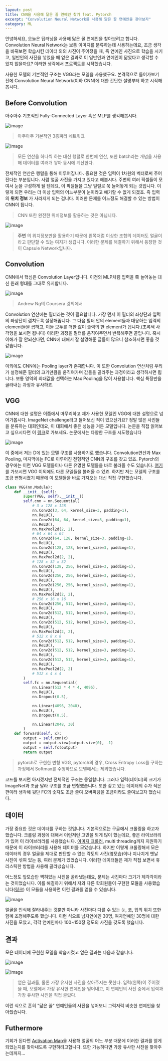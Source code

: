 ```yaml
---
layout: post
title: CNN을 사용해 닮은 꼴 연예인 찾기 feat. Pytorch
excerpt: "Convolution Neural Network를 사용해 닮은 꼴 연예인을 찾아보자"
category: ML
---
```


안녕하세요, 오늘은 딥러닝을 사용해 닮은 꼴 연예인을 찾아보려고 합니다. Convolution Neural Network는 보통 이미지를 분류하는데 사용하는데요, 조금 생각을 바꿔보면 학습시킨 데이터 외의 사진이 주어졌을 때, 즉 연예인 사진으로 학습을 시키고, 일반인의 사진을 넣었을 때 얻은 결과로 이 일반인과 연예인이 닮았다고 생각할 수 있지 않을까요? 이러한 생각에서 프로젝트를 시작했습니다.

사용한 모델의 기본적인 구조는 VGG라는 모델을 사용했구요. 본격적으로 들어가보기 전에 Convolution Neural Network(이하 CNN)에 대한 간단한 설명부터 하고 시작해봅시다.

## Before Convolution

아주아주 기초적인 Fully-Connected Layer 혹은 MLP를 생각해봅시다.

![image](https://user-images.githubusercontent.com/25279765/36411810-b8f4f264-165a-11e8-95a4-6103e4b3011f.png)
> 아주아주 기본적인 3층짜리 네트워크

![image](https://user-images.githubusercontent.com/25279765/36411942-416b1024-165b-11e8-85bf-42161625d221.png)
> 모든 연산을 하나씩 하는 대신 행렬로 한번에 연산, 또한 batch라는 개념을 사용해 데이터를 여러개 쌓아 동시에 계산한다.

전체적인 연산은 행렬을 통해 이루어집니다. 중요한 것은 입력이 1차원의 벡터로써 주어진다는 부분입니다. 사람 얼굴 사진을 가지고 있다고 해봅시다. 주변의 여러 픽셀들이 모여서 눈을 구성하게 될 텐데요, 이 픽셀들을 그냥 일렬로 쭉 늘어놓게 되는 것입니다. 이렇게 되면 우리는 더 이상 입력의 어느부분이 눈이라고 얘기할 수 없게 되겠죠. 즉 입력의 **위치 정보** 가 사라지게 되는 겁니다. 이러한 문제를 어느정도 해결할 수 있는 방법이 CNN이 됩니다.

> CNN 또한 완전한 위치정보를 활용하는 것은 아닙니다.

![image](https://user-images.githubusercontent.com/25279765/36411981-877472d6-165b-11e8-810c-5cbb3f71fbf7.png)

> **주변** 의 위치정보만을 활용하기 때문에 왼쪽처럼 이상한 조합의 데이터도 얼굴이라고 판단할 수 있는 여지가 생깁니다. 이러한 문제를 해결하기 위해서 등장한 것이 Capsule Network입니다.

## Convolution

CNN에서 핵심은 Convolution Layer입니다. 이전의 MLP처럼 입력을 쭉 늘어놓는 대신 원래 형태를 그대로 유지합니다.

![image](https://user-images.githubusercontent.com/25279765/36412167-5dfa10d6-165c-11e8-8646-1a9fbb7a08d7.png)
> Andrew Ng의 Coursera 강의에서

Convolution 연산에는 필터라는 것이 필요합니다. 가장 먼저 이 필터의 좌상단과 입력의 좌상단이 겹치도록 설정해줍니다. 그 다음 필터 안의 element들과 대응하는 입력의 element들을 곱하고, 이들 모두를 더한 값이 출력의 한 element가 됩니다.(초록색 사각형을 보시면 됩니다) 이러한 과정을 필터를 움직여주면서 반복해주면 끝입니다. 혹시 이해가 잘 안되신다면, CNN에 대해서 잘 설명해준 글들이 많으니 참조하시면 좋을 것 같습니다.

![image](https://user-images.githubusercontent.com/25279765/36412350-38764478-165d-11e8-92be-8969deae0aff.png)

이외에도 CNN에는 Pooling layer가 존재합니다. 이 또한 Convolution 연산처럼 우리가 설정해준 필터의 크기만큼을 움직여가며 값들을 골라주는 과정이라고 생각하시면 됩니다. 보통 영역의 최대값을 선택하는 Max Pooling을 많이 사용합니다. 핵심 특징만을 골라내는 과정과 유사하죠.

## VGG

CNN에 대한 설명은 이쯤에서 마무리하고 제가 사용한 모델인 VGG에 대한 설명으로 넘어가봅시다. ImageNet challenge라고 들어보신 적이 있으신가요? 정말 많은 사진들을 분류하는 대회인데요, 이 대회에서 좋은 성능을 거둔 모델입니다. 논문을 직접 읽어보고 싶으시다면 이 [링크](https://arxiv.org/abs/1409.1556)로 가보세요. 논문에서는 다양한 구조를 시도했습니다

![image](https://user-images.githubusercontent.com/25279765/36412602-4b264d38-165e-11e8-81d6-c2f01a230685.png)

이 중에서 저는 D에 있는 모델 구조를 사용하기로 했습니다. Convolution연산과 Max Pooling, 마지막에는 FC로 이루어진 전형적인 CNN의 구조를 갖고 있죠. Pytorch의 경우에는 이런 VGG 모델들이나 다른 유명한 모델들을 바로 불러올 수도 있습니다. [여기](http://pytorch.org/docs/master/torchvision/models.html)를 가보시면 VGG 이외에도 다른 모델들을 불러올 수 있죠. 하지만 저는 모델의 구조를 조금 변형시켰기 때문에 이 모델들을 바로 가져오는 대신 직접 구현했습니다.

```python
class VGG(nn.Module):
    def __init__(self):
        super(VGG, self).__init__()
        self.cnn = nn.Sequential(
            # 3 x 128 x 128
            nn.Conv2d(3, 64, kernel_size=3, padding=1),
            nn.ReLU(),
            nn.Conv2d(64, 64, kernel_size=3, padding=1),
            nn.ReLU(),
            nn.MaxPool2d(2, 2),
            # 64 x 64 x 64
            nn.Conv2d(64, 128, kernel_size=3, padding=1),
            nn.ReLU(),
            nn.Conv2d(128, 128, kernel_size=3, padding=1),
            nn.ReLU(),
            nn.MaxPool2d(2, 2),
            # 128 x 32 x 32
            nn.Conv2d(128, 256, kernel_size=3, padding=1),
            nn.ReLU(),
            nn.Conv2d(256, 256, kernel_size=3, padding=1),
            nn.ReLU(),
            nn.Conv2d(256, 256, kernel_size=3, padding=1),
            nn.ReLU(),
            nn.MaxPool2d(2, 2),
            # 256 x 16 x 16
            nn.Conv2d(256, 512, kernel_size=3, padding=1),
            nn.ReLU(),
            nn.Conv2d(512, 512, kernel_size=3, padding=1),
            nn.ReLU(),
            nn.Conv2d(512, 512, kernel_size=3, padding=1),
            nn.ReLU(),
            nn.MaxPool2d(2, 2),
            # 512 x 8 x 8
            nn.Conv2d(512, 512, kernel_size=3, padding=1),
            nn.ReLU(),
            nn.Conv2d(512, 512, kernel_size=3, padding=1),
            nn.ReLU(),
            nn.Conv2d(512, 512, kernel_size=3, padding=1),
            nn.ReLU(),
            nn.MaxPool2d(2, 2)
            # 512 x 4 x 4
        )
        self.fc = nn.Sequential(
            nn.Linear(512 * 4 * 4, 4096),
            nn.ReLU(),
            nn.Dropout(0.5),

            nn.Linear(4096, 2048),
            nn.ReLU(),
            nn.Dropout(0.5),

            nn.Linear(2048, 30)
        )
    def forward(self, x):
        output = self.cnn(x)
        output = output.view(output.size(0), -1)
        output = self.fc(output)
        return output
```
> pytorch로 구현한 변형 VGG, pytorch의 경우, Cross Entropy Loss를 구하는 과정에서 Softmax를 수행하므로 모델에서는 제외했습니다.

코드를 보시면 아시겠지만 전체적인 구조는 동일합니다. 그러나 입력(데이터)의 크기가 ImageNet과 조금 달라 구조를 조금 변형했습니다. 또한 갖고 있는 데이터의 수가 적은 편이라 생각해 뒷단 FC의 숫자도 조금 줄여 오버피팅을 조금이라도 줄여보고자 했습니다.

## 데이터

가장 중요한 것은 데이터를 구하는 것입니다. 기본적으로는 구글에서 크롤링을 하고자 했습니다. 크롤링 과정에 대해서 이런저런 고민을 되게 많이 했는데요, 좋은 라이브러리가 있어 이 라이브러리를 사용했습니다. [이미지 크롤러](https://github.com/hellock/icrawler), multi threading까지 지원하기 때문에 이 라이브러리를 사용해 데이터를 모았습니다. 하지만 이렇게 크롤링해서 모은 데이터의 경우 얼굴을 제대로 판단할 수 없는 각도의 사진(옆모습)이나 지나치게 옛날 사진이 섞여 있는 등, 여러 문제가 있었습니다. 이러한 데이터들은 제가 직접 보면서 휴리스틱한 방법을 사용해 골라냈습니다.

어느정도 앞모습만 찍혀있는 사진을 골라냈는데요, 문제는 사진마다 크기가 제각각이라는 것이었습니다. 이를 해결하기 위해서 저와 다른 학회원들이 구현한 모듈을 사용했습니다([링크](https://github.com/YBIGTA/facebigta/tree/master/PreProcessing)) 이 모듈을 사용하면 이런 결과를 얻을 수 있습니다.

![image](https://user-images.githubusercontent.com/25279765/36413184-a5c5ed0a-1660-11e8-800b-46cf49ad46c8.png)

얼굴을 인식해 잘라내주는 것뿐만 아니라 사진마다 다를 수 있는 눈, 코, 입의 위치 또한 함꼐 조정해주도록 했습니다. 이런 식으로 남자연예인 30명, 여자연예인 30명에 대한 사진을 모았고, 각각 연예인마다 100~150장 정도의 사진을 갖도록 했습니다.

## 결과

모은 데이터에 구현한 모델을 학습시켰고 얻은 결과는 다음과 같습니다.

![image](https://user-images.githubusercontent.com/25279765/36413332-3d04d884-1661-11e8-94f2-5883a9364ae3.png)

![image](https://user-images.githubusercontent.com/25279765/36413353-50401288-1661-11e8-9a97-2f8d07b7349b.png)
> 얻은 결과들, 물론 가장 유사한 사진을 찾아주지는 못한다. 입력(왼쪽)이 주어졌을 때, 모델에서 가장 유사한 연예인을 얻어내고, 이 연예인의 사진 중에서 입력과 가장 유사한 사진을 직접 골랐다.

이런 식으로 흔히 "닮은 꼴" 연예인들의 사진을 넣어보니 그럭저럭 비슷한 연예인을 찾아줬습니다.

## Futhermore

기회가 된다면 [Activation Map]()을 사용해 얼굴의 어느 부분 때문에 이러한 결과를 얻게 되었는지를 찾아내도록 구현하려고합니다. 또한 가능하다면 가장 유사한 사진을 찾아주는데까지...
